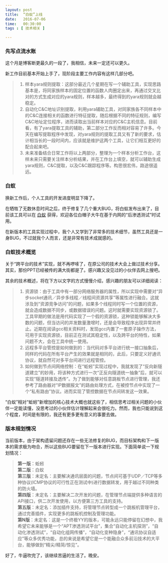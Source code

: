 ```yaml
---
layout: post
title:  “白蚁”上线
date:   2016-07-06
time:   00:30:00
tags : [ 技术相关 ]

---
```


### 先写点流水账
这个月是博客断更最久的一段了，我相信，未来一定还可以更久。

新工作目前基本开始上手了，现阶段主要工作内容有这样几部分吧。

> 1. 样本yara规则提取：这部分最近几个星期在写一个辅助工具，实现思路基本是，将同家族样本的固定位置的函数人肉圈定出来，再通过交叉比对的方式生成对应的yara规则，样本越多，最终得到的yara规则就会越稳定。  
> 2. 自动化C&C地址识别提取，利用yara辅助工具，对同家族各不同样本中的C&C连接相关的函数进行特征提取，随后根据不同的特征规则，编写C&C地址定位程序，进而读取出当前样本对应的C&C主机信息。目前看，有了yara提取工具的辅助，第二部分工作反而相对容易了许多。今天在编写提取程序中发现，对yara规则的提取工具又有了新的要求，估计相当长的一段时间内，应该就是维护这两个工具，让它们相互更好的配合起来吧。  
> 3. 未来准备结合日常工作将以上两部分，整理为一个样本分析工作台，这样未来只需要关注样本分析结果，并在工作台上填空，就可以辅助生成yara规则，C&C提取，以及C&C跟踪程序等。构思很宏伟，路途很遥远。

### 白蚁

换新工作后，个人工具的开发进度明显下降了。

在牺牲了无数休息时间之后，终于修复了几个重大BUG，将白蚁发布出来了，目前该工具可以在 [白蚁](http://www.rootkiter.com/Termite/) 获得，欢迎各位白帽子大牛在基于内网的“后渗透测试”时试用。

在新版本的工具实现过程中，我个人又学到了非常多的技术细节，虽然工具还是一身BUG，不过就我个人而言，还是非常有技术成就感的。

### 白蚁技术概览

关于“跨平台的技术”实现，就不再啰嗦了，在原公司的技术大会上做过技术分享。其实，那份PPT已经被传的满大街都是了。感兴趣又没见过的小伙伴去网上搜吧。

其余的技术概述，将在下方以文字的方式慢慢介绍，感兴趣的朋友可以详细阅读：  

> 1. 资源锁：由于工具中有一部分网络服务器的属性，所以实现中需要对“异步socket通讯／异步多线程／线程间资源共享”等属性进行融合。这就涉及到“资源竞争访问”的问题，如果多个线程同时写一个位置的资源，就会造成数据不同步，或数据错误的问题。这时就需要实现资源锁了。工具早期的做法是用代码实现了一个假的资源锁，这种锁能够解决大多数的问题，但当访问的并发数量激增时，还是会导致程序出现异常并终止。近期在阅读gcc相关资料时，发现gcc内置了一套原子操作方法，可用于实现资源锁，目前正在测试其稳定性，以及跨平台的特性，如果问题不大，会在工具中统一使用。
> 2. 远程多平台管控是如何做到的：当代码对多平台进行统一接口抽象后，同样的代码在所有平台产生的效果就是相同的，此后，只要定义好通讯协议，就自然可对多平台间进行远程管控。
> 3. 如何做到节点间网络控制：在“蚯蚓”实现过程中，我就发现了“反向新隧道建立”的妙用，将该种方式进行一次“正反向隧道统一抽象”后，就可以实现“隧道转接及透传”。为了做到能够对任意跳板节点进行管理，我还参考了路由器对“IP数据报文”的路由处理方式，在被控节点中实现了一个“私有路由”协议。进而实现了管控数据在节点间转发这一效果。

“白蚁”相对“蚯蚓”新增加的核心技术大概也就这些了，相信思考过相关问题的小伙伴一定能读懂，没思考过的小伙伴估计理解起来会很吃力。然而，我也只能说到这个程度，时间是有限的，我还有更多更有意义的事要去做。

### 版本规划情况
当前版本，由于架构遗留问题还存在一些无法修复的BUG，而目标架构和下一版本的需求极为吻合，所以这些BUG要留在下一版本进行实现。下面简单说一下规划情况：

> **第一版**：蚯蚓  
> **第二版**：白蚁  
> **第三版**：未定名：主要解决通讯层面的问题，节点间可基于UDP／TCP等多种协议(ICMP协议的可行性正在测试中)进行数据转发，用于越过不同种类的防火墙。  
> **第四版**：未定名：主要解决二次开发的问题，在管理节点端提供多种语言的API接口，供二次开发使用，以方便第三方工具的支持。  
> **第五版**：未定名：添加插件支持，将管理节点转型成一个跳板机管理平台，通过完善插件，实现更多的跳板机控制及管理功能。  
> **第N版**：未定名：这是一个终极YY的版本，可能永远只能停留在幻想中，我希望它未来能够是一个“APT渗透测试平台”，集合“自动化主机探测”，“自动化渗透测试”，“自动化组网传播”，“自动化变种隐身”，“通讯协议自适应”等众多优秀功能，总的来说是希望它是一个能融合众多前沿技术的大平台，能够做到“精尖/精简/惊见”。

好了，牛逼吹完了，该继续苦逼的生活了。晚安。